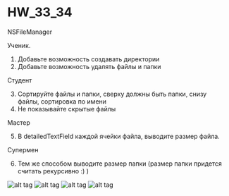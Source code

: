 # HW_33_34
NSFileManager 

Ученик. 

1. Добавьте возможность создавать директории
2. Добавьте возможность удалять файлы и папки

Студент

3. Сортируйте файлы и папки, сверху должны быть папки, снизу файлы, сортировка по имени
4. Не показывайте скрытые файлы

Мастер

5. В detailedTextField каждой ячейки файла, выводите размер файла.

Супермен

6. Тем же способом выводите размер папки (размер папки придется считать рекурсивно :) )

![alt tag](https://pp.vk.me/c622222/v622222080/46492/0E6eLWXBFQA.jpg)
![alt tag](https://pp.vk.me/c622222/v622222080/464a2/ICcXlX0Xwqo.jpg)
![alt tag](https://pp.vk.me/c622222/v622222080/4648a/w3nmROLEo_4.jpg)
![alt tag](https://pp.vk.me/c622222/v622222080/4649a/0OixU_BDFfo.jpg)

